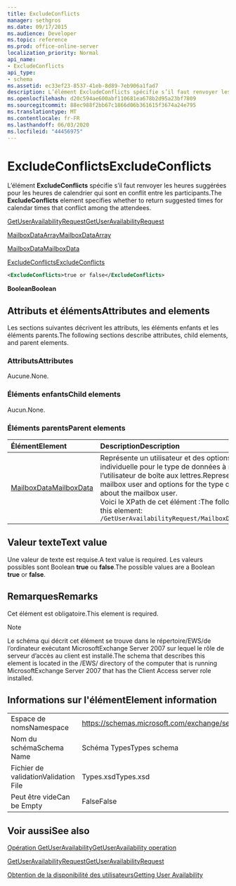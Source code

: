 ```yaml
---
title: ExcludeConflicts
manager: sethgros
ms.date: 09/17/2015
ms.audience: Developer
ms.topic: reference
ms.prod: office-online-server
localization_priority: Normal
api_name:
- ExcludeConflicts
api_type:
- schema
ms.assetid: ec33ef23-8537-41eb-8d89-7eb906a1fad7
description: L’élément ExcludeConflicts spécifie s’il faut renvoyer les heures suggérées pour les heures de calendrier qui sont en conflit entre les participants.
ms.openlocfilehash: d20c594ae600abf110681ea678b2d95a23bf7809
ms.sourcegitcommit: 88ec988f2bb67c1866d06b361615f3674a24e795
ms.translationtype: MT
ms.contentlocale: fr-FR
ms.lasthandoff: 06/03/2020
ms.locfileid: "44456975"
---
```

# <a name="excludeconflicts"></a><span data-ttu-id="8878d-103">ExcludeConflicts</span><span class="sxs-lookup"><span data-stu-id="8878d-103">ExcludeConflicts</span></span>

<span data-ttu-id="8878d-104">L’élément **ExcludeConflicts** spécifie s’il faut renvoyer les heures suggérées pour les heures de calendrier qui sont en conflit entre les participants.</span><span class="sxs-lookup"><span data-stu-id="8878d-104">The **ExcludeConflicts** element specifies whether to return suggested times for calendar times that conflict among the attendees.</span></span> 
  
[<span data-ttu-id="8878d-105">GetUserAvailabilityRequest</span><span class="sxs-lookup"><span data-stu-id="8878d-105">GetUserAvailabilityRequest</span></span>](getuseravailabilityrequest.md)
  
[<span data-ttu-id="8878d-106">MailboxDataArray</span><span class="sxs-lookup"><span data-stu-id="8878d-106">MailboxDataArray</span></span>](mailboxdataarray.md)
  
[<span data-ttu-id="8878d-107">MailboxData</span><span class="sxs-lookup"><span data-stu-id="8878d-107">MailboxData</span></span>](mailboxdata.md)
  
[<span data-ttu-id="8878d-108">ExcludeConflicts</span><span class="sxs-lookup"><span data-stu-id="8878d-108">ExcludeConflicts</span></span>](excludeconflicts.md)
  
```xml
<ExcludeConflicts>true or false</ExcludeConflicts>
```

 <span data-ttu-id="8878d-109">**Boolean**</span><span class="sxs-lookup"><span data-stu-id="8878d-109">**Boolean**</span></span>
## <a name="attributes-and-elements"></a><span data-ttu-id="8878d-110">Attributs et éléments</span><span class="sxs-lookup"><span data-stu-id="8878d-110">Attributes and elements</span></span>

<span data-ttu-id="8878d-111">Les sections suivantes décrivent les attributs, les éléments enfants et les éléments parents.</span><span class="sxs-lookup"><span data-stu-id="8878d-111">The following sections describe attributes, child elements, and parent elements.</span></span>
  
### <a name="attributes"></a><span data-ttu-id="8878d-112">Attributs</span><span class="sxs-lookup"><span data-stu-id="8878d-112">Attributes</span></span>

<span data-ttu-id="8878d-113">Aucune.</span><span class="sxs-lookup"><span data-stu-id="8878d-113">None.</span></span>
  
### <a name="child-elements"></a><span data-ttu-id="8878d-114">Éléments enfants</span><span class="sxs-lookup"><span data-stu-id="8878d-114">Child elements</span></span>

<span data-ttu-id="8878d-115">Aucun.</span><span class="sxs-lookup"><span data-stu-id="8878d-115">None.</span></span>
  
### <a name="parent-elements"></a><span data-ttu-id="8878d-116">Éléments parents</span><span class="sxs-lookup"><span data-stu-id="8878d-116">Parent elements</span></span>

|<span data-ttu-id="8878d-117">**Élément**</span><span class="sxs-lookup"><span data-stu-id="8878d-117">**Element**</span></span>|<span data-ttu-id="8878d-118">**Description**</span><span class="sxs-lookup"><span data-stu-id="8878d-118">**Description**</span></span>|
|:-----|:-----|
|[<span data-ttu-id="8878d-119">MailboxData</span><span class="sxs-lookup"><span data-stu-id="8878d-119">MailboxData</span></span>](mailboxdata.md) <br/> |<span data-ttu-id="8878d-120">Représente un utilisateur et des options de boîte aux lettres individuelle pour le type de données à renvoyer à propos de l’utilisateur de boîte aux lettres.</span><span class="sxs-lookup"><span data-stu-id="8878d-120">Represents an individual mailbox user and options for the type of data to be returned about the mailbox user.</span></span>  <br/> <span data-ttu-id="8878d-121">Voici le XPath de cet élément :</span><span class="sxs-lookup"><span data-stu-id="8878d-121">The following is the XPath to this element:</span></span>  <br/>  `/GetUserAvailabilityRequest/MailboxDataArray/MailboxData` <br/> |
   
## <a name="text-value"></a><span data-ttu-id="8878d-122">Valeur texte</span><span class="sxs-lookup"><span data-stu-id="8878d-122">Text value</span></span>

<span data-ttu-id="8878d-123">Une valeur de texte est requise.</span><span class="sxs-lookup"><span data-stu-id="8878d-123">A text value is required.</span></span> <span data-ttu-id="8878d-124">Les valeurs possibles sont Boolean **true** ou **false**.</span><span class="sxs-lookup"><span data-stu-id="8878d-124">The possible values are a Boolean **true** or **false**.</span></span>
  
## <a name="remarks"></a><span data-ttu-id="8878d-125">Remarques</span><span class="sxs-lookup"><span data-stu-id="8878d-125">Remarks</span></span>

<span data-ttu-id="8878d-126">Cet élément est obligatoire.</span><span class="sxs-lookup"><span data-stu-id="8878d-126">This element is required.</span></span>
  
> [!NOTE]
> <span data-ttu-id="8878d-127">Le schéma qui décrit cet élément se trouve dans le répertoire/EWS/de l’ordinateur exécutant MicrosoftExchange Server 2007 sur lequel le rôle de serveur d’accès au client est installé.</span><span class="sxs-lookup"><span data-stu-id="8878d-127">The schema that describes this element is located in the /EWS/ directory of the computer that is running MicrosoftExchange Server 2007 that has the Client Access server role installed.</span></span> 
  
## <a name="element-information"></a><span data-ttu-id="8878d-128">Informations sur l'élément</span><span class="sxs-lookup"><span data-stu-id="8878d-128">Element information</span></span>

|||
|:-----|:-----|
|<span data-ttu-id="8878d-129">Espace de noms</span><span class="sxs-lookup"><span data-stu-id="8878d-129">Namespace</span></span>  <br/> |https://schemas.microsoft.com/exchange/services/2006/types  <br/> |
|<span data-ttu-id="8878d-130">Nom du schéma</span><span class="sxs-lookup"><span data-stu-id="8878d-130">Schema Name</span></span>  <br/> |<span data-ttu-id="8878d-131">Schéma Types</span><span class="sxs-lookup"><span data-stu-id="8878d-131">Types schema</span></span>  <br/> |
|<span data-ttu-id="8878d-132">Fichier de validation</span><span class="sxs-lookup"><span data-stu-id="8878d-132">Validation File</span></span>  <br/> |<span data-ttu-id="8878d-133">Types.xsd</span><span class="sxs-lookup"><span data-stu-id="8878d-133">Types.xsd</span></span>  <br/> |
|<span data-ttu-id="8878d-134">Peut être vide</span><span class="sxs-lookup"><span data-stu-id="8878d-134">Can be Empty</span></span>  <br/> |<span data-ttu-id="8878d-135">False</span><span class="sxs-lookup"><span data-stu-id="8878d-135">False</span></span>  <br/> |
   
## <a name="see-also"></a><span data-ttu-id="8878d-136">Voir aussi</span><span class="sxs-lookup"><span data-stu-id="8878d-136">See also</span></span>



[<span data-ttu-id="8878d-137">Opération GetUserAvailability</span><span class="sxs-lookup"><span data-stu-id="8878d-137">GetUserAvailability operation</span></span>](getuseravailability-operation.md)
  
[<span data-ttu-id="8878d-138">GetUserAvailabilityRequest</span><span class="sxs-lookup"><span data-stu-id="8878d-138">GetUserAvailabilityRequest</span></span>](getuseravailabilityrequest.md)


[<span data-ttu-id="8878d-139">Obtention de la disponibilité des utilisateurs</span><span class="sxs-lookup"><span data-stu-id="8878d-139">Getting User Availability</span></span>](https://msdn.microsoft.com/library/d4133fcb-9b0f-4e6b-aadf-a389da83516a%28Office.15%29.aspx)

